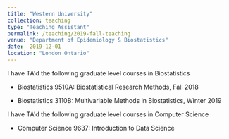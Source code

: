 ```yaml
---
title: "Western University"
collection: teaching
type: "Teaching Assistant"
permalink: /teaching/2019-fall-teaching
venue: "Department of Epidemiology & Biostatistics"
date:  2019-12-01
location: "London Ontario"
---
```


I have TA'd the following graduate level courses in Biostatistics

* Biostatistics 9510A: Biostatistical Research Methods, Fall 2018

* Biostatistics 3110B: Multivariable Methods in Biostatistics, Winter 2019

I have TA'd the following graduate level courses in Computer Science

* Computer Science 9637: Introduction to Data Science
